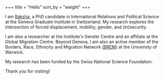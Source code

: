 +++
title = "Hello"
sort_by = "weight"
+++

I am [Raksha](https://www.graduateinstitute.ch/discover-institute/raksha-gopal), a PhD candidate in International Relations and Political Science at the Geneva Graduate Institute in Switzerland. My research explores the intersection of forced displacement, mobility, gender, and (in)security.

I am also a researcher at the Institute's Gender Centre and an affiliate at the Global Migration Centre. Beyond Geneva, I am also an active member of the Borders, Race, Ethnicity and Migration Network [(BREM)](https://warwick.ac.uk/fac/cross_fac/bremnetwork/members/) at the Univeristy of Warwick. 

My research has been funded by the Swiss National Science Foundation. 

Thank you for visiting!
